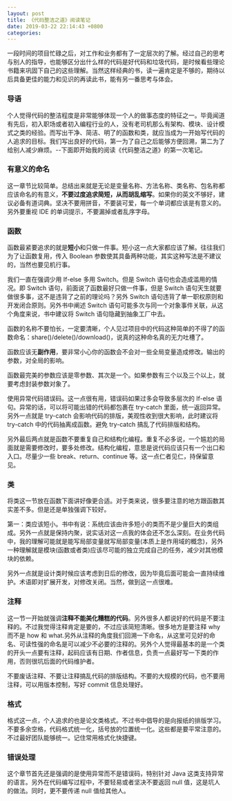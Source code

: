 ```yaml
---
layout: post
title: 《代码整洁之道》阅读笔记
date: 2019-03-22 22:14:43 +0800
categories: 
---
```


一段时间的项目忙碌之后，对工作和业务都有了一定层次的了解。经过自己的思考与别人的指导，也能够区分出什么样的代码是好代码和垃圾代码，是时候看些理论书籍来巩固下自己的这些理解。当然这样经典的书，读一遍肯定是不够的，期待以后具备更佳的能力和见识的再读此书，能有另一番思考与体会。

### 导语

个人觉得代码的整洁程度是非常能够体现一个人的做事态度的特征之一。毕竟闻道有先后，初入职场或者初入编程行业的人，没有老司机那么有架构、模块、设计模式之类的经验。而写出干净、简洁、明了的函数和类，就应当成为一开始写代码的人追求的目标。我们写出良好的代码，第一为了自己之后能够方便回溯，第二为了给别人减少麻烦。--下面即开始我的阅读《代码整洁之道》的第一次笔记。

### 有意义的命名

这一章节比较简单。总结出来就是无论是变量名称、方法名称、类名称、包名称都应该命名的有意义，**不要过度追求简短，从而胡乱缩写**。如果你的英文不够好，建议必备有道词典。坚决不要用拼音，不要装可爱，每一个单词都应该是有意义的。另外要重视 IDE 的单词提示，不要漏掉或者乱序字母。

### 函数

函数最紧要追求的就是**短小**和只做一件事。短小这一点大家都应该了解。往往我们为了让函数复用，传入 Boolean 参数使其具备两种功能，其实这种写法是不建议的，当然也要见机行事。

我们一直在强调少用 If-else 多用 Switch。但是 Switch 语句也会造成滥用的情况。即 Switch 语句，前面说了函数最好只做一件事，但是 Switch 语句天生就要做很多事，这不是违背了之前的理论吗？另外 Switch 语句违背了单一职权原则和开发闭合原则。另外书中阐述 Switch 语句可能多次与同一个对象事件关联，从这个角度来说，书中建议将 Switch 语句隐藏到抽象工厂中去。

函数的名称不要怕长，一定要清晰，个人见过项目中的代码这种简单的不得了的函数命名：share()/delete()/download()，说真的这种命名真的无力吐槽了。

函数应该无**副作用**，要非常小心你的函数会不会对一些全局变量造成修改。输出的参数，对全局的影响。

函数最完美的参数应该是零参数、其次是一个。如果参数有三个以及三个以上，就要考虑封装参数对象了。

使用异常代码错误码。这一点很有用，错误码如果过多会导致多层次的 If-else 语句。异常的话，可以将可能出错的代码都包裹在 try-catch 里面，统一返回异常。另外一点就是 try-catch 会影响代码的排版，美观性收到很大影响，此时建议将 try-catch 中的代码抽离成函数。避免 try-catch 搞乱了代码排版和结构。

另外最后两点就是函数不要重复自己和结构化编程。重复不必多说，一个尴尬的局面就是需要修改时，要多处修改。结构化编程，意思是说代码应该只有一个出口和入口。尽量少一些 break、return、continue 等。这一点仁者见仁，持保留意见。

### 类

将类这一节放在函数下面讲好像更合适。对于类来说，很多要注意的地方跟函数其实差不多。但是还是单独强调下较好。

第一：类应该短小。书中有说：系统应该由许多短小的类而不是少量巨大的类组成。另外一点就是保持内聚，说实话对这一点我的体会还不怎么深刻。在业务代码中，我的理解可能就是能写局部变量就写局部变量(本质上是作用域的概念)，另外一种理解就是模块(函数或者类)应该尽可能的独立完成自己的任务，减少对其他模块的依赖。

另外一点就是设计类时候应该考虑到日后的修改，因为毕竟后面可能会一直持续维护。术语即对扩展开发，对修改关闭。当然，做到这一点很难。

### 注释

这一节一开始就强调**注释不能美化糟糕的代码**。另外很多人都说好的代码是不要注释的。不过我觉得注释肯定是要的，不过应该简短清晰。很多地方是要注释 why而不是 how 和 what.另外从注释的角度我们回溯一下命名，从这里可见好的命名、可读性强的命名是可以减少不必要的注释的。另外个人觉得最基本的是一个类的开头一点要有注释，起码应该有日期、作者信息，负责一点最好写一下类的作用，否则很坑后面的代码维护者。

不要废话注释、不要让注释搞乱代码的排版结构。不要的大规模的代码，也不要用注释，可以用版本控制，写好 commit 信息处理好。

### 格式

格式这一点，个人追求的也是论文类格式。不过书中倡导的是向报纸的排版学习。不要多余空格，代码格式统一化，括号放的位置统一化。这些都是要平常注意的。不过最好团队能够统一。记住常用格式化快捷键。

### 错误处理

这个章节首先还是强调的是使用异常而不是错误码，特别针对 Java 这类支持异常的语言。另外在代码编写过程中，不要轻易或者坚决不要返回 null 值，这是坑人的做法。同时，更不要传递 null 值给其他人。